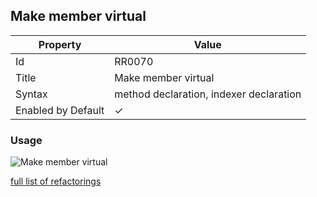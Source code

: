 ## Make member virtual

| Property           | Value                                   |
| ------------------ | --------------------------------------- |
| Id                 | RR0070                                  |
| Title              | Make member virtual                     |
| Syntax             | method declaration, indexer declaration |
| Enabled by Default | &#x2713;                                |

### Usage

![Make member virtual](../../images/refactorings/MakeMemberVirtual.png)

[full list of refactorings](Refactorings.md)
